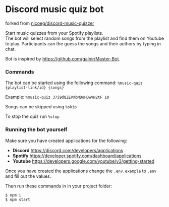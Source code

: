 # Discord music quiz bot

forked from [nicoeg/discord-music-quizzer](https://github.com/nicoeg/discord-music-quizzer)

Start music quizzes from your Spotify playlists.  
The bot will select random songs from the playlist and find them on Youtube to play.
Participants can the guess the songs and their authors by typing in chat.

Bot is inspired by https://github.com/galnir/Master-Bot.

### Commands

The bot can be started using the following command: `%music-quiz {playlist-link/id} {songs}`  

Example: `%music-quiz 37i9dQZEVXbMDoHDwVN2tF 10`

Songs can be skipped using `%skip`

To stop the quiz run `%stop`


### Running the bot yourself

Make sure you have created applications for the following:
* **Discord** https://discord.com/developers/applications
* **Spotify** https://developer.spotify.com/dashboard/applications
* **Youtube** https://developers.google.com/youtube/v3/getting-started

Once you have created the applications change the `.env.example` to `.env` and fill out the values.

Then run these commands in in your project folder:

```shell
$ npm i
$ npm start
```
